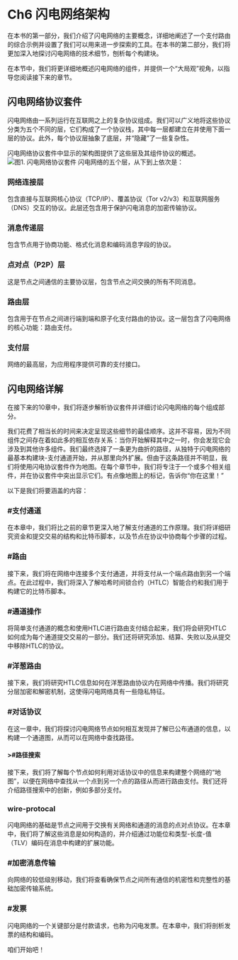 # Ch6 闪电网络架构
在本书的第一部分，我们介绍了闪电网络的主要概念，详细地阐述了一个支付路由的综合示例并设置了我们可以用来进一步探索的工具。在本书的第二部分，我们将更加深入地探讨闪电网络的技术细节，刨析每个构建块。

在本节中，我们将更详细地概述闪电网络的组件，并提供一个“大局观”视角，以指导您阅读接下来的章节。

## 闪电网络协议套件
闪电网络由一系列运行在互联网之上的复杂协议组成。我们可以广义地将这些协议分类为五个不同的层，它们构成了一个协议栈，其中每一层都建立在并使用下面一层的协议。此外，每个协议层抽象了底层，并“隐藏”了一些复杂性。

闪电网络协议套件中显示的架构图提供了这些层及其组件协议的概述。
![图1. 闪电网络协议套件](https://raw.githubusercontent.com/lnbook/lnbook/develop/images/mtln_0601.png)
闪电网络的五个层，从下到上依次是：
### 网络连接层
包含直接与互联网核心协议（TCP/IP）、覆盖协议（Tor v2/v3）和互联网服务（DNS）交互的协议。此层还包含用于保护闪电消息的加密传输协议。

### 消息传递层
包含节点用于协商功能、格式化消息和编码消息字段的协议。

### 点对点（P2P）层
这是节点之间通信的主要协议层，包含节点之间交换的所有不同消息。

### 路由层
包含用于在节点之间进行端到端和原子化支付路由的协议。这一层包含了闪电网络的核心功能：路由支付。

### 支付层
网络的最高层，为应用程序提供可靠的支付接口。

## 闪电网络详解
在接下来的10章中，我们将逐步解析协议套件并详细讨论闪电网络的每个组成部分。

我们花费了相当长的时间来决定呈现这些细节的最佳顺序。这并不容易，因为不同组件之间存在着如此多的相互依存关系：当你开始解释其中之一时，你会发现它会涉及到其他许多组件。我们最终选择了一条更为曲折的路径，从独特于闪电网络的最基本构建块-支付通道开始，并从那里向外扩展。但由于这条路径并不明显，我们将使用闪电协议套件作为地图。在每个章节中，我们将专注于一个或多个相关组件，并在协议套件中突出显示它们。有点像地图上的标记，告诉你“你在这里！”

以下是我们将要涵盖的内容：

### #支付通道
在本章中，我们将比之前的章节更深入地了解支付通道的工作原理。我们将详细研究资金和提交交易的结构和比特币脚本，以及节点在协议中协商每个步骤的过程。

### #路由
接下来，我们将在网络中连接多个支付通道，并将支付从一个端点路由到另一个端点。在此过程中，我们将深入了解哈希时间锁合约（HTLC）智能合约和我们用于构建它的比特币脚本。

### #通道操作
将简单支付通道的概念和使用HTLC进行路由支付结合起来，我们将会研究HTLC如何成为每个通道提交交易的一部分。我们还将研究添加、结算、失败以及从提交中移除HTLC的协议。

### #洋葱路由
接下来，我们将研究HTLC信息如何在洋葱路由协议内在网络中传播。我们将研究分层加密和解密机制，这使得闪电网络具有一些隐私特征。

### #对话协议
在这一章中，我们将探讨闪电网络节点如何相互发现并了解已公布通道的信息，以构建一个通道图，从而可以在网络中查找路径。

#### >#路径搜索
接下来，我们将了解每个节点如何利用对话协议中的信息来构建整个网络的“地图”，以便在网络中查找从一个点到另一个点的路径从而进行路由支付。我们还将介绍路径搜索中的创新，例如多部分支付。

### wire-protocal
闪电网络的基础是节点之间用于交换有关网络和通道的消息的点对点协议。在本章中，我们将了解这些消息是如何构造的，并介绍通过功能位和类型-长度-值（TLV）编码在消息中构建的扩展功能。

### #加密消息传输
向网络的较低级别移动，我们将查看确保节点之间所有通信的机密性和完整性的基础加密传输系统。

### #发票
闪电网络的一个关键部分是付款请求，也称为闪电发票。在本章中，我们将剖析发票的结构和编码。

咱们开始吧！








